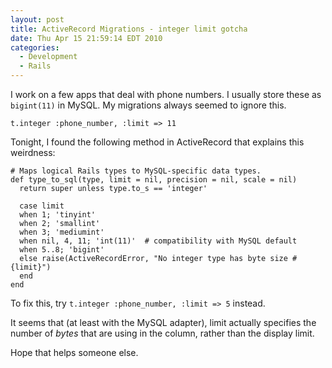 ```yaml
---
layout: post
title: ActiveRecord Migrations - integer limit gotcha
date: Thu Apr 15 21:59:14 EDT 2010
categories:
  - Development
  - Rails
---
```


I work on a few apps that deal with phone numbers. I usually store these
as `bigint(11)` in MySQL. My migrations always seemed to ignore this.

    t.integer :phone_number, :limit => 11

Tonight, I found the following method in ActiveRecord that explains this
weirdness:

    # Maps logical Rails types to MySQL-specific data types.
    def type_to_sql(type, limit = nil, precision = nil, scale = nil)
      return super unless type.to_s == 'integer'

      case limit
      when 1; 'tinyint'
      when 2; 'smallint'
      when 3; 'mediumint'
      when nil, 4, 11; 'int(11)'  # compatibility with MySQL default
      when 5..8; 'bigint'
      else raise(ActiveRecordError, "No integer type has byte size #{limit}")
      end
    end

To fix this, try `t.integer :phone_number, :limit => 5` instead.

It seems that (at least with the MySQL adapter), limit actually specifies
the number of *bytes* that are using in the column, rather than the display
limit.

Hope that helps someone else.
